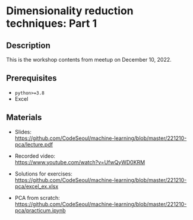 # Dimensionality reduction techniques: Part 1

## Description

This is the workshop contents from meetup on December 10, 2022.

## Prerequisites
- `python>=3.8`
- Excel

## Materials

- Slides:  
https://github.com/CodeSeoul/machine-learning/blob/master/221210-pca/lecture.pdf

- Recorded video:  
https://www.youtube.com/watch?v=UfwQyWD0KRM

- Solutions for exercises:  
https://github.com/CodeSeoul/machine-learning/blob/master/221210-pca/excel_ex.xlsx

- PCA from scratch:  
https://github.com/CodeSeoul/machine-learning/blob/master/221210-pca/practicum.ipynb